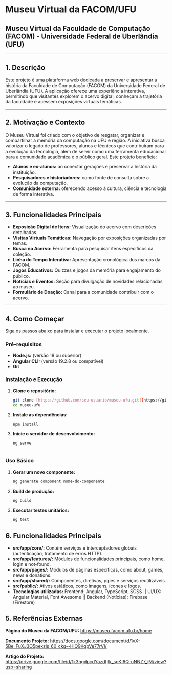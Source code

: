 # Museu Virtual da FACOM/UFU

## **Museu Virtual da Faculdade de Computação (FACOM) - Universidade Federal de Uberlândia (UFU)**

---

## 1. Descrição
Este projeto é uma plataforma web dedicada a preservar e apresentar a história da Faculdade de Computação (FACOM) da Universidade Federal de Uberlândia (UFU). A aplicação oferece uma experiência interativa, permitindo que visitantes explorem o acervo digital, conheçam a trajetória da faculdade e acessem exposições virtuais temáticas.

---

## 2. Motivação e Contexto
O Museu Virtual foi criado com o objetivo de resgatar, organizar e compartilhar a memória da computação na UFU e região. A iniciativa busca valorizar o legado de professores, alunos e técnicos que contribuíram para a evolução da tecnologia, além de servir como uma ferramenta educacional para a comunidade acadêmica e o público geral. Este projeto beneficia:
- **Alunos e ex-alunos:** ao conectar gerações e preservar a história da instituição.
- **Pesquisadores e historiadores:** como fonte de consulta sobre a evolução da computação.
- **Comunidade externa:** oferecendo acesso à cultura, ciência e tecnologia de forma interativa.

---

## 3. Funcionalidades Principais
- **Exposição Digital de Itens:** Visualização do acervo com descrições detalhadas.
- **Visitas Virtuais Temáticas:** Navegação por exposições organizadas por temas.
- **Busca no Acervo:** Ferramenta para pesquisar itens específicos da coleção.
- **Linha do Tempo Interativa:** Apresentação cronológica dos marcos da FACOM.
- **Jogos Educativos:** Quizzes e jogos da memória para engajamento do público.
- **Notícias e Eventos:** Seção para divulgação de novidades relacionadas ao museu.
- **Formulário de Doação:** Canal para a comunidade contribuir com o acervo.

---

## 4. Como Começar
Siga os passos abaixo para instalar e executar o projeto localmente.

### Pré-requisitos
- **Node.js:** (versão 18 ou superior)
- **Angular CLI:** (versão 19.2.8 ou compatível)
- **Git**

### Instalação e Execução
1. **Clone o repositório:**
   ```bash
   git clone [https://github.com/seu-usuario/museu-ufu.git](https://github.com/seu-usuario/museu-ufu.git)
   cd museu-ufu
1. **Instale as dependências:**
   ```bash
   npm install

1. **Inicie o servidor de desenvolvimento:**
   ```bash
   ng serve
   


### Uso Básico
1. **Gerar um novo componente:**
   ```bash
   ng generate component nome-do-componente
1. **Build de produção:**
   ```bash
   ng build

1. **Executar testes unitários:**
   ```bash
   ng test
## 6. Funcionalidades Principais
- **src/app/core/:** Contém serviços e interceptadores globais (autenticação, tratamento de erros HTTP).
- **src/app/features/:** Módulos de funcionalidades principais, como home, login e not-found.
- **src/app/pages/:** Módulos de páginas específicas, como about, games, news e donations.
- **src/app/shared/:** Componentes, diretivas, pipes e serviços reutilizáveis.
- **src/public/:** Ativos estáticos, como imagens, ícones e logos.
- **Tecnologias utilizadas:** Frontend: Angular, TypeScript, SCSS || UI/UX: Angular Material, Font Awesome || Backend (Notícias): Firebase (Firestore)


## 5. Referências Externas
**Página do Museu da FACOM/UFU:** https://museu.facom.ufu.br/home

**Documento Projeto:** https://docs.google.com/document/d/1vX-5Be_FuXJ3O5pexzls_60_ckg--HiQ9KqpVe77rVI/

**Artigo do Projeto:** https://drive.google.com/file/d/1k3hgdpcdYazdfjlk_soKI6Q-uNNZ7_jM/view?usp=sharing
